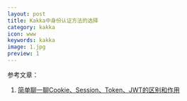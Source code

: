 ```yaml
---
layout: post
title: Kakka中身份认证方法的选择
category: kakka
icon: www
keywords: kakka
image: 1.jpg
preview: 1
---
```


参考文章：
 1. [简单聊一聊Cookie、Session、Token、JWT的区别和作用](https://segmentfault.com/a/1190000021810849)
  

